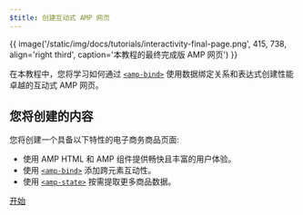 ```yaml
---
$title: 创建互动式 AMP 网页
---
```


{{ image('/static/img/docs/tutorials/interactivity-final-page.png', 415, 738, align='right third', caption='本教程的最终完成版 AMP 网页') }}

在本教程中，您将学习如何通过 [`<amp-bind>`](/zh_cn/docs/reference/components/amp-bind.html) 使用数据绑定关系和表达式创建性能卓越的互动式 AMP 网页。

## 您将创建的内容

您将创建一个具备以下特性的电子商务商品页面:

- 使用 AMP HTML 和 AMP 组件提供畅快且丰富的用户体验。
- 使用 [`<amp-bind>`](/zh_cn/docs/reference/components/amp-bind.html) 添加跨元素互动性。
- 使用 [`<amp-state>`](/zh_cn/docs/reference/components/amp-bind.html#state) 按需提取更多商品数据。


<div class="prev-next-buttons">
<a class="button" href="/zh_cn/docs/interaction_dynamic/interactivity/prereqs-setup.html"><span class="arrow-next">开始</span></a>
</div>

